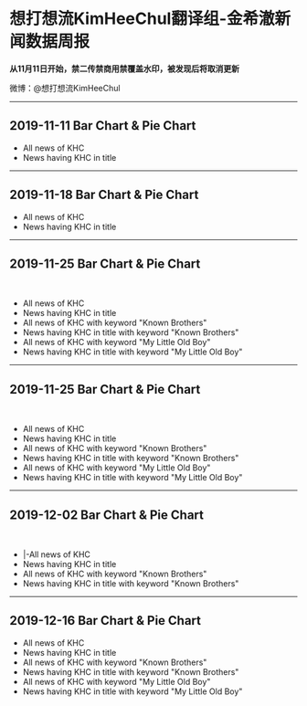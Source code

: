 <h1>想打想流KimHeeChul翻译组-金希澈新闻数据周报</h1>
<strong>从11月11日开始，禁二传禁商用禁覆盖水印，被发现后将取消更新</strong>
<p>微博：@想打想流KimHeeChul</p>
<hr />
<h2>2019-11-11 Bar Chart & Pie Chart</h2>
<ul>
    <li>All news of KHC</li>
    <li>News having KHC in title</li>
</ul>
<hr/>
<h2>2019-11-18 Bar Chart & Pie Chart</h2>
<ul>
    <li>All news of KHC</li>
    <li>News having KHC in title</li>
</ul>
<hr/>
<h2>2019-11-25 Bar Chart & Pie Chart</h2><br/>
<ul>
    <li>All news of KHC</li>
    <li>News having KHC in title</li>
    <li>All news of KHC with keyword "Known Brothers"</li>
    <li>News having KHC in title with keyword "Known Brothers"</li>
    <li>All news of KHC with keyword "My Little Old Boy" </li>
    <li>News having KHC in title with keyword "My Little Old Boy"</li>
</ul>
<hr/>
<h2>2019-11-25 Bar Chart & Pie Chart</h2><br/>
<ul>
    <li>All news of KHC</li>
    <li>News having KHC in title</li>
    <li>All news of KHC with keyword "Known Brothers"</li>
    <li>News having KHC in title with keyword "Known Brothers"</li>
    <li>All news of KHC with keyword "My Little Old Boy"</li>
    <li>News having KHC in title with keyword "My Little Old Boy"</li>
</ul>
<hr/>
<h2>2019-12-02 Bar Chart & Pie Chart</h2><br/>
<ul>
    <li>|-All news of KHC</li>
    <li>News having KHC in title</li>
    <li>All news of KHC with keyword "Known Brothers"</li>
    <li>News having KHC in title with keyword "Known Brothers" </li>
</ul>
<hr>
<h2>2019-12-16 Bar Chart & Pie Chart</h2>
<ul>
    <li>All news of KHC</li>
    <li>News having KHC in title</li>
    <li>All news of KHC with keyword "Known Brothers"</li>
    <li>News having KHC in title with keyword "Known Brothers"</li>
    <li>All news of KHC with keyword "My Little Old Boy"</li>
    <li>News having KHC in title with keyword "My Little Old Boy"</li>
</ul>
